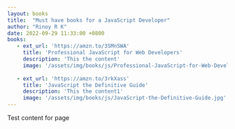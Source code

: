 ```yaml
---
layout: books
title:  "Must have books for a JavaScript Developer"
author: "Rinoy R K"
date: 2022-09-29 11:33:00 +0800
books:
   - ext_url: 'https://amzn.to/3SMnSWA'
     title: 'Professional JavaScript for Web Developers'
     description: 'This the content'
     image: '/assets/img/books/js/Professional-JavaScript-for-Web-Developers..jpg'
   
   - ext_url: 'https://amzn.to/3rkXass'
     title: 'JavaScript the Definitive Guide'
     description: 'This the content1'
     image: '/assets/img/books/js/JavaScript-the-Definitive-Guide.jpg'
---
```

Test content for page